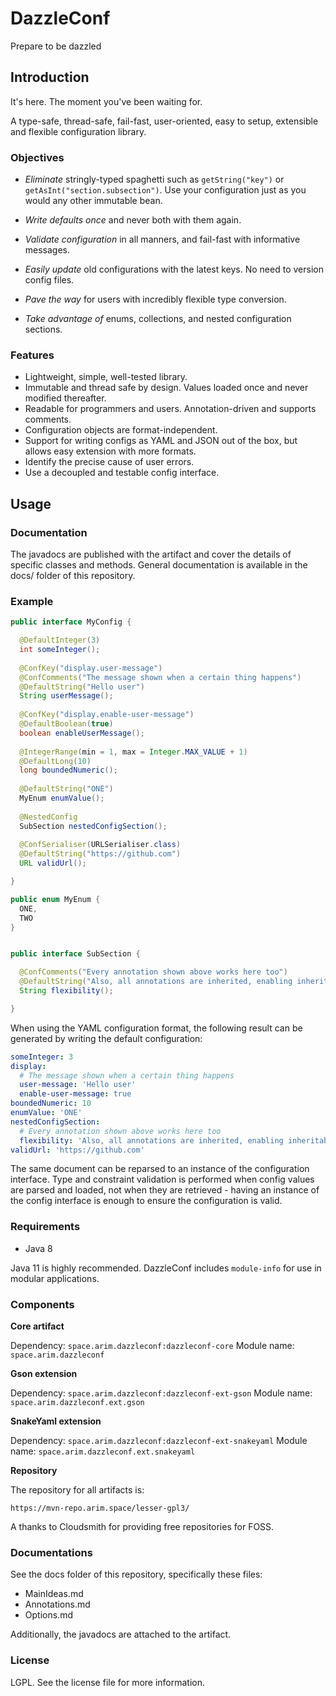 
# DazzleConf

Prepare to be dazzled

## Introduction

It's here. The moment you've been waiting for.

A type-safe, thread-safe, fail-fast, user-oriented, easy to setup, extensible and flexible configuration library.

### Objectives

* *Eliminate* stringly-typed spaghetti such as `getString("key")` or `getAsInt("section.subsection")`. Use your configuration just as you would any other immutable bean.

* *Write defaults once* and never both with them again.

* *Validate configuration* in all manners, and fail-fast with informative messages.

* *Easily update* old configurations with the latest keys. No need to version config files.

* *Pave the way* for users with incredibly flexible type conversion.

* *Take advantage of* enums, collections, and nested configuration sections.

### Features

* Lightweight, simple, well-tested library.
* Immutable and thread safe by design. Values loaded once and never modified thereafter.
* Readable for programmers and users. Annotation-driven and supports comments.
* Configuration objects are format-independent.
* Support for writing configs as YAML and JSON out of the box, but allows easy extension with more formats.
* Identify the precise cause of user errors.
* Use a decoupled and testable config interface.

## Usage

### Documentation

The javadocs are published with the artifact and cover the details of specific classes and methods. General documentation is available in the docs/ folder of this repository.

### Example

```java
public interface MyConfig {

  @DefaultInteger(3)
  int someInteger();
  
  @ConfKey("display.user-message")
  @ConfComments("The message shown when a certain thing happens")
  @DefaultString("Hello user")
  String userMessage();
  
  @ConfKey("display.enable-user-message")
  @DefaultBoolean(true)
  boolean enableUserMessage();
  
  @IntegerRange(min = 1, max = Integer.MAX_VALUE + 1)
  @DefaultLong(10)
  long boundedNumeric();
  
  @DefaultString("ONE")
  MyEnum enumValue();
  
  @NestedConfig
  SubSection nestedConfigSection();
  
  @ConfSerialiser(URLSerialiser.class)
  @DefaultString("https://github.com")
  URL validUrl();

}

public enum MyEnum {
  ONE,
  TWO
}


public interface SubSection {

  @ConfComments("Every annotation shown above works here too")
  @DefaultString("Also, all annotations are inherited, enabling inheritable config interfaces")
  String flexibility();

}
```

When using the YAML configuration format, the following result can be generated by writing the default configuration:

```yaml
someInteger: 3
display:
  # The message shown when a certain thing happens
  user-message: 'Hello user'
  enable-user-message: true
boundedNumeric: 10
enumValue: 'ONE'
nestedConfigSection:
  # Every annotation shown above works here too
  flexibility: 'Also, all annotations are inherited, enabling inheritable config interfaces'
validUrl: 'https://github.com'
```

The same document can be reparsed to an instance of the configuration interface. Type and constraint validation is performed when config values are parsed and loaded, not when they are retrieved - having an instance of the config interface is enough to ensure the configuration is valid.

### Requirements

* Java 8

Java 11 is highly recommended. DazzleConf includes `module-info` for use in modular applications.

### Components

**Core artifact**

Dependency: `space.arim.dazzleconf:dazzleconf-core`
Module name: `space.arim.dazzleconf`

**Gson extension**

Dependency: `space.arim.dazzleconf:dazzleconf-ext-gson`
Module name: `space.arim.dazzleconf.ext.gson`

**SnakeYaml extension**

Dependency: `space.arim.dazzleconf:dazzleconf-ext-snakeyaml`
Module name: `space.arim.dazzleconf.ext.snakeyaml`

**Repository**

The repository for all artifacts is:

```
https://mvn-repo.arim.space/lesser-gpl3/
```

A thanks to Cloudsmith for providing free repositories for FOSS.

### Documentations

See the docs folder of this repository, specifically these files:

* MainIdeas.md
* Annotations.md
* Options.md

Additionally, the javadocs are attached to the artifact.

### License

LGPL. See the license file for more information.
